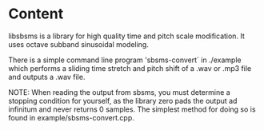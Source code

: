Content
=======

libsbsms is a library for high quality time and pitch scale modification.  It uses octave subband sinusoidal modeling.

There is a simple command line program 'sbsms-convert` in ./example which performs a sliding time stretch and pitch shift of a .wav or .mp3 file and outputs a .wav file.

NOTE:
When reading the output from sbsms, you must determine a stopping condition for yourself, as the library zero pads the output ad infinitum and never returns 0 samples.  The simplest method for doing so is found in example/sbsms-convert.cpp.

